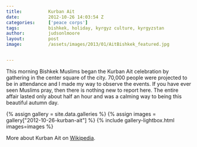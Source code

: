 ```yaml
---
title:			Kurban Ait
date:			2012-10-26 14:03:54 Z
categories:		['peace corps']
tags:			bishkek, holiday, kyrgyz culture, kyrgyzstan
author:			judsonlmoore
layout:			post
image:			/assets/images/2013/01/AitBishkek_featured.jpg


---
```


This morning Bishkek Muslims began the Kurban Ait celebration by gathering in the center square of the city. 70,000 people were projected to be in attendance and I made my way to observe the events. If you have ever seen Muslims pray, then there is nothing new to report here. The entire affair lasted only about half an hour and was a calming way to being this beautiful autumn day.

{% assign gallery = site.data.galleries %}
{% assign images = gallery["2012-10-26-kurban-ait"] %}
{% include gallery-lightbox.html images=images %}

More about Kurban Ait on [Wikipedia](https://en.wikipedia.org/wiki/Kurban_Ait).
